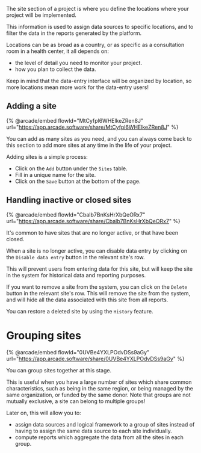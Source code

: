 The site section of a project is where you define the locations where your project will be implemented.

This information is used to assign data sources to specific locations, and to filter the data in the reports generated by the platform.

Locations can be as broad as a country, or as specific as a consultation room in a health center, it all depends on:

- the level of detail you need to monitor your project.
- how you plan to collect the data.

Keep in mind that the data-entry interface will be organized by location, so more locations mean more work for the data-entry users!

## Adding a site

{% @arcade/embed flowId="MtCyfpl6WHElkeZRen8J" url="https://app.arcade.software/share/MtCyfpl6WHElkeZRen8J" %}

You can add as many sites as you need, and you can always come back to this section to add more sites at any time in the life of your project.

Adding sites is a simple process:

- Click on the `Add` button under the `Sites` table.
- Fill in a unique name for the site.
- Click on the `Save` button at the bottom of the page.

## Handling inactive or closed sites

{% @arcade/embed flowId="Cbalb7BnKsHrXbQeORx7" url="https://app.arcade.software/share/Cbalb7BnKsHrXbQeORx7" %}

It's common to have sites that are no longer active, or that have been closed.

When a site is no longer active, you can disable data entry by clicking on the `Disable data entry` button in the relevant site's row.

This will prevent users from entering data for this site, but will keep the site in the system for historical data and reporting purposes.

If you want to remove a site from the system, you can click on the `Delete` button in the relevant site's row. This will remove the site from the system, and will hide all the data associated with this site from all reports.

You can restore a deleted site by using the `History` feature.

# Grouping sites

{% @arcade/embed flowId="0UVBe4YXLPOdvDSs9aGy" url="https://app.arcade.software/share/0UVBe4YXLPOdvDSs9aGy" %}

You can group sites together at this stage.

This is useful when you have a large number of sites which share common characteristics, such as being in the same region, or being managed by the same organization, or funded by the same donor. Note that groups are not mutually exclusive, a site can belong to multiple groups!

Later on, this will allow you to:

- assign data sources and logical framework to a group of sites instead of having to assign the same data source to each site individually.
- compute reports which aggregate the data from all the sites in each group.
